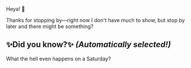 Heya! 👋

Thanks for stopping by—right now I don't have much to show, but stop by later and there might be something?

## ✨Did you know?✨ *(Automatically selected!)*

What the hell even happens on a Saturday?
